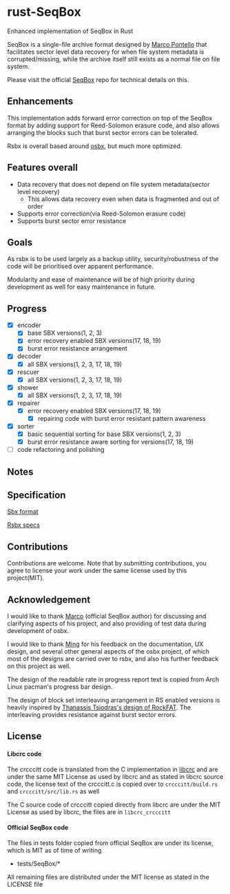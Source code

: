 # rust-SeqBox
Enhanced implementation of SeqBox in Rust

SeqBox is a single-file archive format designed by [Marco Pontello](https://github.com/MarcoPon) that facilitates sector level data recovery for when file system metadata is corrupted/missing, while the archive itself still exists as a normal file on file system.

Please visit the official [SeqBox](https://github.com/MarcoPon/SeqBox) repo for technical details on this.

## Enhancements
This implementation adds forward error correction on top of the SeqBox format by adding support for Reed-Solomon erasure code, and also allows arranging the blocks such that burst sector errors can be tolerated.

Rsbx is overall based around [osbx](https://github.com/darrenldl/ocaml-SeqBox), but much more optimized.

## Features overall
- Data recovery that does not depend on file system metadata(sector level recovery)
  - This allows data recovery even when data is fragmented and out of order
- Supports error correction(via Reed-Solomon erasure code)
- Supports burst sector error resistance

## Goals
As rsbx is to be used largely as a backup utility, security/robustness of the code will be prioritised over apparent performance.

Modularity and ease of maintenance will be of high priority during development as well for easy maintenance in future.

## Progress
- [x] encoder
  - [x] base SBX versions(1, 2, 3)
  - [x] error recovery enabled SBX versions(17, 18, 19)
  - [x] burst error resistance arrangement
- [x] decoder
  - [x] all SBX versions(1, 2, 3, 17, 18, 19)
- [x] rescuer
  - [x] all SBX versions(1, 2, 3, 17, 18, 19)
- [x] shower
  - [x] all SBX versions(1, 2, 3, 17, 18, 19)
- [x] repairer
  - [x] error recovery enabled SBX versions(17, 18, 19)
    - [x] repairing code with burst error resistant pattern awareness
- [x] sorter
  - [x] basic sequential sorting for base SBX versions(1, 2, 3)
  - [x] burst error resistance aware sorting for versions(17, 18, 19)
- [ ] code refactoring and polishing

## Notes

## Specification
[Sbx format](SBX_FORMAT.md)

[Rsbx specs](RSBX_SPECS.md)

## Contributions
Contributions are welcome. Note that by submitting contributions, you agree to license your work under the same license used by this project(MIT).

## Acknowledgement
I would like to thank [Marco](https://github.com/MarcoPon) (official SeqBox author) for discussing and clarifying aspects of his project, and also providing of test data during development of osbx.

I would like to thank [Ming](https://github.com/mdchia/) for his feedback on the documentation, UX design, and several other general aspects of the osbx project, of which most of the designs are carried over to rsbx, and also his further feedback on this project as well.

The design of the readable rate in progress report text is copied from Arch Linux pacman's progress bar design.

The design of block set interleaving arrangement in RS enabled versions is heavily inspired by [Thanassis Tsiodras's design of RockFAT](https://www.thanassis.space/RockFAT.html). The interleaving provides resistance against burst sector errors.

## License

#### Libcrc code
The crcccitt code is translated from the C implementation in [libcrc](https://github.com/lammertb/libcrc) and are under the same MIT License as used by libcrc and as stated in libcrc source code, the license text of the crcccitt.c is copied over to ```crcccitt/build.rs``` and ```crcccitt/src/lib.rs``` as well

The C source code of crcccitt copied directly from libcrc are under the MIT License as used by libcrc, the files are in ```libcrc_crcccitt```

#### Official SeqBox code
The files in tests folder copied from official SeqBox are under its license, which is MIT as of time of writing
  - tests/SeqBox/*

All remaining files are distributed under the MIT license as stated in the LICENSE file
